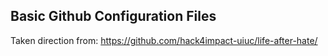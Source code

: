 ## Basic Github Configuration Files

Taken direction from: https://github.com/hack4impact-uiuc/life-after-hate/
